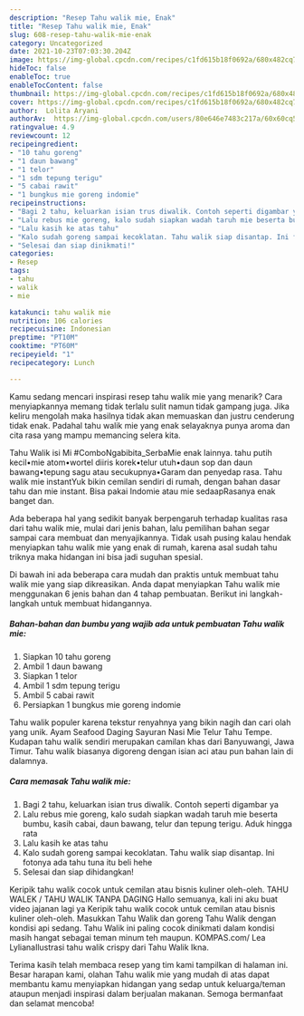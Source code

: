 ```yaml
---
description: "Resep Tahu walik mie, Enak"
title: "Resep Tahu walik mie, Enak"
slug: 608-resep-tahu-walik-mie-enak
category: Uncategorized
date: 2021-10-23T07:03:30.204Z
image: https://img-global.cpcdn.com/recipes/c1fd615b18f0692a/680x482cq70/tahu-walik-mie-foto-resep-utama.jpg
hideToc: false
enableToc: true
enableTocContent: false
thumbnail: https://img-global.cpcdn.com/recipes/c1fd615b18f0692a/680x482cq70/tahu-walik-mie-foto-resep-utama.jpg
cover: https://img-global.cpcdn.com/recipes/c1fd615b18f0692a/680x482cq70/tahu-walik-mie-foto-resep-utama.jpg
author:  Lolita Aryani
authorAv:  https://img-global.cpcdn.com/users/80e646e7483c217a/60x60cq50/avatar.jpg
ratingvalue: 4.9
reviewcount: 12
recipeingredient:
- "10 tahu goreng"
- "1 daun bawang"
- "1 telor"
- "1 sdm tepung terigu"
- "5 cabai rawit"
- "1 bungkus mie goreng indomie"
recipeinstructions:
- "Bagi 2 tahu, keluarkan isian trus diwalik. Contoh seperti digambar ya"
- "Lalu rebus mie goreng, kalo sudah siapkan wadah taruh mie beserta bumbu, kasih cabai, daun bawang, telur dan tepung terigu. Aduk hingga rata"
- "Lalu kasih ke atas tahu"
- "Kalo sudah goreng sampai kecoklatan. Tahu walik siap disantap. Ini fotonya ada tahu tuna itu beli hehe"
- "Selesai dan siap dinikmati!"
categories:
- Resep
tags:
- tahu
- walik
- mie

katakunci: tahu walik mie 
nutrition: 106 calories
recipecuisine: Indonesian
preptime: "PT10M"
cooktime: "PT60M"
recipeyield: "1"
recipecategory: Lunch

---
```



Kamu sedang mencari inspirasi resep tahu walik mie yang menarik? Cara menyiapkannya memang tidak terlalu sulit namun tidak gampang juga. Jika keliru mengolah maka hasilnya tidak akan memuaskan dan justru cenderung tidak enak. Padahal tahu walik mie yang enak selayaknya punya aroma dan cita rasa yang mampu memancing selera kita.


Tahu Walik isi Mi #ComboNgabibita_SerbaMie enak lainnya. tahu putih kecil•mie atom•wortel diiris korek•telur utuh•daun sop dan daun bawang•tepung sagu atau secukupnya•Garam dan penyedap rasa. Tahu walik mie instantYuk bikin cemilan sendiri di rumah, dengan bahan dasar tahu dan mie instant. Bisa pakai Indomie atau mie sedaapRasanya enak banget dan.

Ada beberapa hal yang sedikit banyak berpengaruh terhadap kualitas rasa dari tahu walik mie, mulai dari jenis bahan, lalu pemilihan bahan segar sampai cara membuat dan menyajikannya. Tidak usah pusing kalau hendak menyiapkan tahu walik mie yang enak di rumah, karena asal sudah tahu triknya maka hidangan ini bisa jadi suguhan spesial.


Di bawah ini ada beberapa cara mudah dan praktis untuk membuat tahu walik mie yang siap dikreasikan. Anda dapat menyiapkan Tahu walik mie menggunakan 6 jenis bahan dan 4 tahap pembuatan. Berikut ini langkah-langkah untuk membuat hidangannya.

<!--inarticleads1-->

##### Bahan-bahan dan bumbu yang wajib ada untuk pembuatan Tahu walik mie:

1. Siapkan 10 tahu goreng
1. Ambil 1 daun bawang
1. Siapkan 1 telor
1. Ambil 1 sdm tepung terigu
1. Ambil 5 cabai rawit
1. Persiapkan 1 bungkus mie goreng indomie


Tahu walik populer karena tekstur renyahnya yang bikin nagih dan cari olah yang unik. Ayam Seafood Daging Sayuran Nasi Mie Telur Tahu Tempe. Kudapan tahu walik sendiri merupakan camilan khas dari Banyuwangi, Jawa Timur. Tahu walik biasanya digoreng dengan isian aci atau pun bahan lain di dalamnya. 

<!--inarticleads2-->

##### Cara memasak Tahu walik mie:

1. Bagi 2 tahu, keluarkan isian trus diwalik. Contoh seperti digambar ya
1. Lalu rebus mie goreng, kalo sudah siapkan wadah taruh mie beserta bumbu, kasih cabai, daun bawang, telur dan tepung terigu. Aduk hingga rata
1. Lalu kasih ke atas tahu
1. Kalo sudah goreng sampai kecoklatan. Tahu walik siap disantap. Ini fotonya ada tahu tuna itu beli hehe
1. Selesai dan siap dihidangkan!

Keripik tahu walik cocok untuk cemilan atau bisnis kuliner oleh-oleh. TAHU WALEK / TAHU WALIK TANPA DAGING Hallo semuanya, kali ini aku buat video jajanan lagi ya Keripik tahu walik cocok untuk cemilan atau bisnis kuliner oleh-oleh. Masukkan Tahu Walik dan goreng Tahu Walik dengan kondisi api sedang. Tahu Walik ini paling cocok dinikmati dalam kondisi masih hangat sebagai teman minum teh maupun. KOMPAS.com/ Lea LylianaIlustrasi tahu walik crispy dari Tahu Walik Ikna. 

Terima kasih telah membaca resep yang tim kami tampilkan di halaman ini. Besar harapan kami, olahan Tahu walik mie yang mudah di atas dapat membantu kamu menyiapkan hidangan yang sedap untuk keluarga/teman ataupun menjadi inspirasi dalam berjualan makanan. Semoga bermanfaat dan selamat mencoba!

